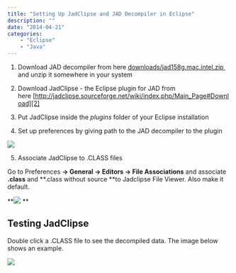 ```yaml
---
title: "Setting Up JadClipse and JAD Decompiler in Eclipse"
description: ""
date: "2014-04-21"
categories:
    - "Eclipse"
    - "Java"
---
```

1. Download JAD decompiler from here [downloads/jad158g.mac.intel.zip ][1] and unzip it somewhere in your system

2. Download JadClipse - the Eclipse plugin for JAD from here [http://jadclipse.sourceforge.net/wiki/index.php/Main_Page#Download][2]


3. Put JadClipse inside the *plugins* folder of your Eclipse installation


4. Set up preferences by giving path to the JAD decompiler to the plugin


![][3]


5. Associate JadClipse to .CLASS files


Go to Preferences **-> General -> Editors -> File Associations** and associate **.class** and **.class without source **to Jadclipse File Viewer. Also make it default.


**![][4] **



## Testing JadClipse ##


Double click a .CLASS file to see the decompiled data. The image below shows an example.


![][5]


  [1]: downloads/jad158g.mac.intel.zip
  [2]: http://jadclipse.sourceforge.net/wiki/index.php/Main_Page#Download
  [3]: images/24-img-001.png
  [4]: images/24-img-002.png
  [5]: images/24-img-004.png
